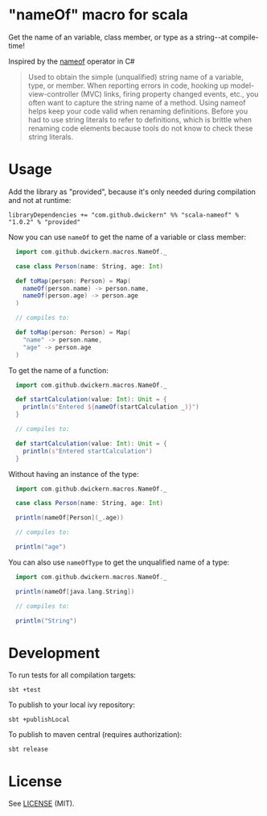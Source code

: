 "nameOf" macro for scala
========================

Get the name of an variable, class member, or type as a string--at compile-time!

Inspired by the [nameof](https://msdn.microsoft.com/en-us/library/dn986596.aspx) operator in C#

> Used to obtain the simple (unqualified) string name of a variable, type, or member. When reporting errors in code, hooking up model-view-controller (MVC) links, firing property changed events, etc., you often want to capture the string name of a method. Using nameof helps keep your code valid when renaming definitions. Before you had to use string literals to refer to definitions, which is brittle when renaming code elements because tools do not know to check these string literals.

Usage
=====

Add the library as "provided", because it's only needed during compilation and not at runtime:

    libraryDependencies += "com.github.dwickern" %% "scala-nameof" % "1.0.2" % "provided"


Now you can use `nameOf` to get the name of a variable or class member:
```scala
  import com.github.dwickern.macros.NameOf._

  case class Person(name: String, age: Int)

  def toMap(person: Person) = Map(
    nameOf(person.name) -> person.name,
    nameOf(person.age) -> person.age
  )

  // compiles to:

  def toMap(person: Person) = Map(
    "name" -> person.name,
    "age" -> person.age
  )
```

To get the name of a function:
```scala
  import com.github.dwickern.macros.NameOf._

  def startCalculation(value: Int): Unit = {
    println(s"Entered ${nameOf(startCalculation _)}")
  }

  // compiles to:

  def startCalculation(value: Int): Unit = {
    println(s"Entered startCalculation")
  }
```

Without having an instance of the type:
```scala
  import com.github.dwickern.macros.NameOf._

  case class Person(name: String, age: Int)

  println(nameOf[Person](_.age))

  // compiles to:

  println("age")
```

You can also use `nameOfType` to get the unqualified name of a type:
```scala
  import com.github.dwickern.macros.NameOf._

  println(nameOf[java.lang.String])

  // compiles to:

  println("String")
```


Development
===========

To run tests for all compilation targets:

    sbt +test

To publish to your local ivy repository:

    sbt +publishLocal

To publish to maven central (requires authorization):

    sbt release


License
=======

See [LICENSE](LICENSE.md) (MIT).
